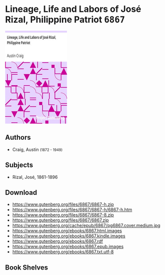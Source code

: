 # Lineage, Life and Labors of José Rizal, Philippine Patriot <kbd>6867</kbd>

![](./cover.medium.jpg "")

## Authors


 - Craig, Austin <small>(1872 - 1949)</small>

## Subjects


 - Rizal, José, 1861-1896

## Download


 - https://www.gutenberg.org/files/6867/6867-h.zip
 - https://www.gutenberg.org/files/6867/6867-h/6867-h.htm
 - https://www.gutenberg.org/files/6867/6867-8.zip
 - https://www.gutenberg.org/files/6867/6867.zip
 - https://www.gutenberg.org/cache/epub/6867/pg6867.cover.medium.jpg
 - https://www.gutenberg.org/ebooks/6867.html.images
 - https://www.gutenberg.org/ebooks/6867.kindle.images
 - https://www.gutenberg.org/ebooks/6867.rdf
 - https://www.gutenberg.org/ebooks/6867.epub.images
 - https://www.gutenberg.org/ebooks/6867.txt.utf-8

## Book Shelves



